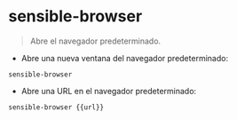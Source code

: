 # sensible-browser

> Abre el navegador predeterminado.

- Abre una nueva ventana del navegador predeterminado:

`sensible-browser`

- Abre una URL en el navegador predeterminado:

`sensible-browser {{url}}`
